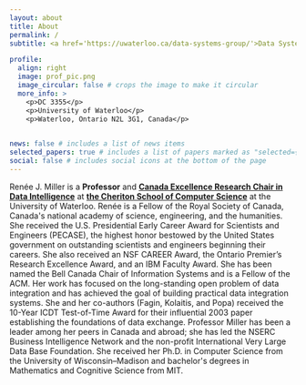 ```yaml
---
layout: about
title: About
permalink: /
subtitle: <a href='https://uwaterloo.ca/data-systems-group/'>Data Systems Group</a>

profile:
  align: right
  image: prof_pic.png
  image_circular: false # crops the image to make it circular
  more_info: >
    <p>DC 3355</p>
    <p>University of Waterloo</p>
    <p>Waterloo, Ontario N2L 3G1, Canada</p>
    

news: false # includes a list of news items
selected_papers: true # includes a list of papers marked as "selected={true}"
social: false # includes social icons at the bottom of the page
---
```


Renée J. Miller is a **Professor** and **[Canada Excellence Research Chair in Data Intelligence](https://www.cerc.gc.ca/results-resultats/index-eng.aspx)** at **[the Cheriton School of Computer Science](https://cs.uwaterloo.ca/)** at the University of Waterloo. Renée is a Fellow of the Royal Society of Canada, Canada's national academy of science, engineering, and the humanities. She received the U.S. Presidential Early Career Award for Scientists and Engineers (PECASE), the highest honor bestowed by the United States government on outstanding scientists and engineers beginning their careers. She also received an NSF CAREER Award, the Ontario Premier’s Research Excellence Award, and an IBM Faculty Award. She has been named the Bell Canada Chair of Information Systems and is a Fellow of the ACM. Her work has focused on the long-standing open problem of data integration and has achieved the goal of building practical data integration systems. She and her co-authors (Fagin, Kolaitis, and Popa) received the 10-Year ICDT Test-of-Time Award for their influential 2003 paper establishing the foundations of data exchange. Professor Miller has been a leader among her peers in Canada and abroad; she has led the NSERC Business Intelligence Network and the non-profit International Very Large Data Base Foundation. She received her Ph.D. in Computer Science from the University of Wisconsin–Madison and bachelor's degrees in Mathematics and Cognitive Science from MIT.
